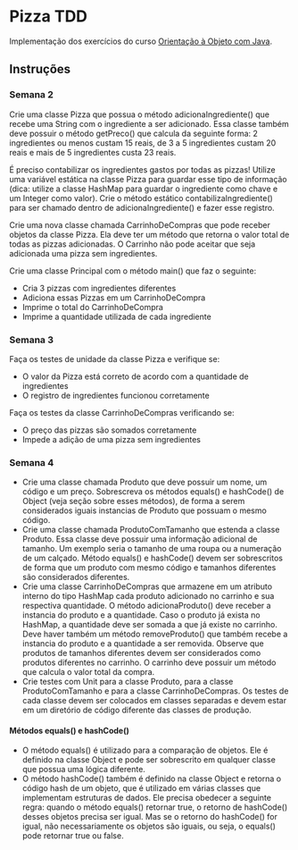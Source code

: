 # Pizza TDD
Implementação dos exercícios do curso [Orientação à Objeto com Java](https://www.coursera.org/learn/orientacao-a-objetos-com-java).

## Instruções
### Semana 2
Crie uma classe Pizza que possua o método adicionaIngrediente() que recebe uma String com o ingrediente a ser adicionado. Essa classe também deve possuir o método getPreco() que calcula da seguinte forma: 2 ingredientes ou menos custam 15 reais, de 3 a 5 ingredientes custam 20 reais e mais de 5 ingredientes custa 23 reais.

É preciso contabilizar os ingredientes gastos por todas as pizzas! Utilize uma variável estática na classe Pizza para guardar esse tipo de informação (dica: utilize a classe HashMap para guardar o ingrediente como chave e um Integer como valor). Crie o método estático contabilizaIngrediente() para ser chamado dentro de adicionaIngrediente() e fazer esse registro.

Crie uma nova classe chamada CarrinhoDeCompras que pode receber objetos da classe Pizza. Ela deve ter um método que retorna o valor total de todas as pizzas adicionadas. O Carrinho não pode aceitar que seja adicionada uma pizza sem ingredientes.

Crie uma classe Principal com o método main() que faz o seguinte:
- Cria 3 pizzas com ingredientes diferentes
- Adiciona essas Pizzas em um CarrinhoDeCompra
- Imprime o total do CarrinhoDeCompra
- Imprime a quantidade utilizada de cada ingrediente

### Semana 3
Faça os testes de unidade da classe Pizza e verifique se:
- O valor da Pizza está correto de acordo com a quantidade de ingredientes
- O registro de ingredientes funcionou corretamente

Faça os testes da classe CarrinhoDeCompras verificando se: 
- O preço das pizzas são somados corretamente 
- Impede a adição de uma pizza sem ingredientes

### Semana 4
- Crie uma classe chamada Produto que deve possuir um nome, um código e um preço. Sobrescreva os métodos equals() e hashCode() de Object (veja seção sobre esses métodos), de forma a serem considerados iguais instancias de Produto que possuam o mesmo código.
- Crie uma classe chamada ProdutoComTamanho que estenda a classe Produto. Essa classe deve possuir uma informação adicional de tamanho. Um exemplo seria o tamanho de uma roupa ou a numeração de um calçado. Método equals() e hashCode() devem ser sobrescritos de forma que um produto com mesmo código e tamanhos diferentes são considerados diferentes.
- Crie uma classe CarrinhoDeCompras que armazene em um atributo interno do tipo HashMap cada produto adicionado no carrinho e sua respectiva quantidade. O método adicionaProduto() deve receber a instancia do produto e a quantidade. Caso o produto já exista no HashMap, a quantidade deve ser somada a que já existe no carrinho. Deve haver também um método removeProduto() que também recebe a instancia do produto e a quantidade a ser removida. Observe que produtos de tamanhos diferentes devem ser considerados como produtos diferentes no carrinho. O carrinho deve possuir um método que calcula o valor total da compra.
- Crie testes com Unit para a classe Produto, para a classe ProdutoComTamanho e para a classe CarrinhoDeCompras. Os testes de cada classe devem ser colocados em classes separadas e devem estar em um diretório de código diferente das classes de produção.

#### Métodos equals() e hashCode() 
- O método equals() é utilizado para a comparação de objetos. Ele é definido na classe Object e pode ser sobrescrito em qualquer classe que possua uma lógica diferente.
- O método hashCode() também é definido na classe Object e retorna o código hash de um objeto, que é utilizado em várias classes que implementam estruturas de dados. Ele precisa obedecer a seguinte regra: quando o método equals() retornar true, o retorno de hashCode() desses objetos precisa ser igual. Mas se o retorno do hashCode() for igual, não necessariamente os objetos são iguais, ou seja, o equals() pode retornar true ou false.
